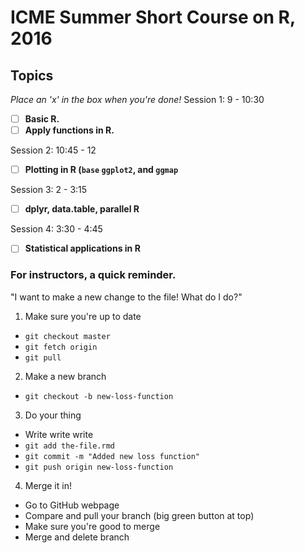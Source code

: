 # ICME Summer Short Course on R, 2016

## Topics
*Place an 'x' in the box when you're done!*
Session 1: 9 - 10:30
- [ ] **Basic R.**
- [ ] **Apply functions in R.**

Session 2: 10:45 - 12
- [ ] **Plotting in R (`base` `ggplot2`, and `ggmap`**

Session 3: 2 - 3:15
- [ ] **dplyr, data.table, parallel R**

Session 4: 3:30 - 4:45
- [ ] **Statistical applications in R**

### For instructors, a quick reminder.
"I want to make a new change to the file! What do I do?"

1. Make sure you're up to date
  * `git checkout master`
  * `git fetch origin`
  * `git pull`
2. Make a new branch
  * `git checkout -b new-loss-function`
3. Do your thing
  * Write write write
  * `git add the-file.rmd`
  * `git commit -m "Added new loss function"`
  * `git push origin new-loss-function`
4. Merge it in!
  * Go to GitHub webpage
  * Compare and pull your branch (big green button at top)
  * Make sure you're good to merge
  * Merge and delete branch

